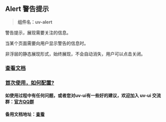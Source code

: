 ## Alert 警告提示

> **组件名：uv-alert**

警告提示，展现需要关注的信息。

当某个页面需要向用户显示警告的信息时。

非浮层的静态展现形式，始终展现，不会自动消失，用户可以点击关闭。

### [查看文档](https://www.uvui.cn/components/alert.html)

### <a href="https://www.uvui.cn/components/quickstart.html" target="_blank">首次使用，如何配置?</a>

#### 如使用过程中有任何问题，或者您对uv-ui有一些好的建议，欢迎加入 uv-ui 交流群：<a href="https://www.uvui.cn/components/addQQGroup.html" target="_blank">官方QQ群</a>

#### 备用文档地址：[查看](https://uvui.ppiyy.cn/components/alert.html)